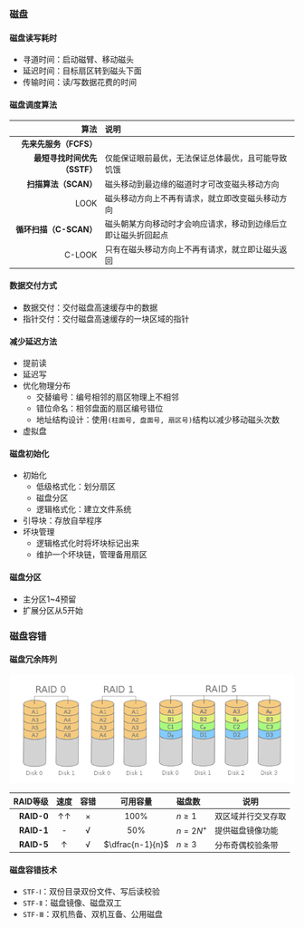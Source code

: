 
### 磁盘

#### 磁盘读写耗时

- 寻道时间：启动磁臂、移动磁头
- 延迟时间：目标扇区转到磁头下面
- 传输时间：读/写数据花费的时间

#### 磁盘调度算法

|                         算法 | 说明                                                         |
| ---------------------------: | :----------------------------------------------------------- |
|       **先来先服务（FCFS）** |                                                              |
| **最短寻找时间优先（SSTF）** | 仅能保证眼前最优，无法保证总体最优，且可能导致饥饿           |
|         **扫描算法（SCAN）** | 磁头移动到最边缘的磁道时才可改变磁头移动方向                 |
|                         LOOK | 磁头移动方向上不再有请求，就立即改变磁头移动方向             |
|       **循环扫描（C-SCAN）** | 磁头朝某方向移动时才会响应请求，移动到边缘后立即让磁头折回起点 |
|                       C-LOOK | 只有在磁头移动方向上不再有请求，就立即让磁头返回             |

#### 数据交付方式

- 数据交付：交付磁盘高速缓存中的数据
- 指针交付：交付磁盘高速缓存的一块区域的指针

#### 减少延迟方法

- 提前读
- 延迟写
- 优化物理分布
  - 交替编号：编号相邻的扇区物理上不相邻
  - 错位命名：相邻盘面的扇区编号错位
  - 地址结构设计：使用`(柱面号, 盘面号, 扇区号)`结构以减少移动磁头次数
- 虚拟盘

#### 磁盘初始化

- 初始化
  - 低级格式化：划分扇区
  - 磁盘分区
  - 逻辑格式化：建立文件系统
- 引导块：存放自举程序
- 坏块管理
  - 逻辑格式化时将坏块标记出来
  - 维护一个坏块链，管理备用扇区

#### 磁盘分区

- 主分区1~4预留
- 扩展分区从5开始

### 磁盘容错

#### 磁盘冗余阵列

![raid015](images/raid015.png)

|   RAID等级 | 速度 | 容错 |     可用容量     | 磁盘数   | 说明               |
| ---------: | :--: | :--: | :--------------: | :------- | ------------------ |
| **RAID-0** |  ↑↑  |  ×   |     $100\%$      | $n≥1$    | 双区域并行交叉存取 |
| **RAID-1** |  -   |  √   |      $50\%$      | $n=2N^+$ | 提供磁盘镜像功能   |
| **RAID-5** |  ↑   |  √   | $\dfrac{n-1}{n}$ | $n≥3$    | 分布奇偶校验条带   |

#### 磁盘容错技术

- `STF-Ⅰ`：双份目录双份文件、写后读校验
- `STF-Ⅱ`：磁盘镜像、磁盘双工
- `STF-Ⅲ`：双机热备、双机互备、公用磁盘
